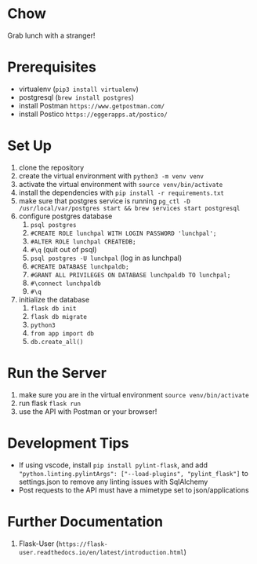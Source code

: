 # Chow
Grab lunch with a stranger!

# Prerequisites
- virtualenv (`pip3 install virtualenv`)
- postgresql (`brew install postgres`)
- install Postman `https://www.getpostman.com/`
- install Postico `https://eggerapps.at/postico/`

# Set Up
1. clone the repository
2. create the virtual environment with `python3 -m venv venv`
3. activate the virtual environment with `source venv/bin/activate`
4. install the dependencies with `pip install -r requirements.txt`
5. make sure that postgres service is running `pg_ctl -D /usr/local/var/postgres start && brew services start postgresql`
6. configure postgres database
    1. `psql postgres`
    2. `#CREATE ROLE lunchpal WITH LOGIN PASSWORD 'lunchpal';`
    3. `#ALTER ROLE lunchpal CREATEDB;`
    4. `#\q` (quit out of psql)
    5. `psql postgres -U lunchpal` (log in as lunchpal)
    6. `#CREATE DATABASE lunchpaldb;`
    7. `#GRANT ALL PRIVILEGES ON DATABASE lunchpaldb TO lunchpal;`
    8. `#\connect lunchpaldb`
    9. `#\q`
7. initialize the database
    1. `flask db init`
    2. `flask db migrate`
    3. `python3`
    4. `from app import db`
    5. `db.create_all()`


# Run the Server
1. make sure you are in the virtual environment `source venv/bin/activate`
2. run flask `flask run`
3. use the API with Postman or your browser!

# Development Tips
- If using vscode, install `pip install pylint-flask`, and add `"python.linting.pylintArgs": ["--load-plugins", "pylint_flask"]` to settings.json to remove any linting issues with SqlAlchemy
- Post requests to the API must have a mimetype set to json/applications

# Further Documentation
1. Flask-User (`https://flask-user.readthedocs.io/en/latest/introduction.html`)
